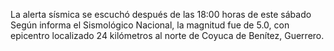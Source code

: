 La alerta sísmica se escuchó después de las 18:00 horas de este sábado  
Según informa el Sismológico Nacional, la magnitud fue de 5.0, con 
epicentro localizado 24 kilómetros al norte de Coyuca de Benítez, 
Guerrero.